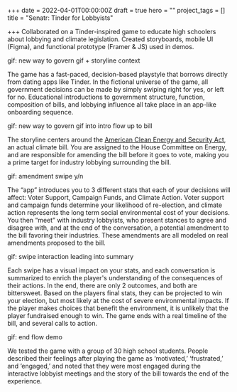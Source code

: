 +++
date = 2022-04-01T00:00:00Z
draft = true
hero = ""
project_tags = []
title = "Senatr: Tinder for Lobbyists"

+++
Collaborated on a Tinder-inspired game to educate high schoolers about lobbying and climate legislation. Created storyboards, mobile UI (Figma), and functional prototype (Framer & JS) used in demos.

gif: new way to govern gif + storyline context

The game has a fast-paced, decision-based playstyle that borrows directly from dating apps like Tinder. In the fictional universe of the game, all government decisions can be made by simply swiping right for yes, or left for no. Educational introductions to government structure, function, composition of bills, and lobbying influence all take place in an app-like onboarding sequence.

gif: new way to govern gif into intro flow up to bill

The storyline centers around the [American Clean Energy and Security Act](https://en.wikipedia.org/wiki/American_Clean_Energy_and_Security_Act), an actual climate bill. You are assigned to the House Committee on Energy, and are responsible for amending the bill before it goes to vote, making you a prime target for industry lobbying surrounding the bill.

gif: amendment swipe y/n

The “app” introduces you to 3 different stats that each of your decisions will affect: Voter Support, Campaign Funds, and Climate Action. Voter support and campaign funds determine your likelihood of re-election, and climate action represents the long term social environmental cost of your decisions. You then “meet” with industry lobbyists, who present stances to agree and disagree with, and at the end of the conversation, a potential amendment to the bill favoring their industries. These amendments are all modeled on real amendments proposed to the bill. 

gif: swipe interaction leading into summary

Each swipe has a visual impact on your stats, and each conversation is summarized to enrich the player's understanding of the consequences of their actions. In the end, there are only 2 outcomes, and both are bittersweet. Based on the players final stats, they can be projected to win your election, but most likely at the cost of severe environmental impacts. If the player makes choices that benefit the environment, it is unlikely that the player fundraised enough to win. The game ends with a real timeline of the bill, and several calls to action.

gif: end flow demo

We tested the game with a group of 30 high school students. People described their feelings after playing the game as ‘motivated,’ ‘frustrated,’ and ‘engaged,’ and noted that they were most engaged during the interactive lobbyist meetings and the story of the bill towards the end of the experience.
